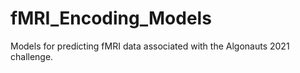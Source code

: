 # fMRI_Encoding_Models
Models for predicting fMRI data associated with the Algonauts 2021 challenge.
